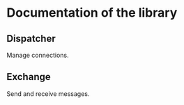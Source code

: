 # Documentation of the library

## Dispatcher
Manage connections.

## Exchange
Send and receive messages.
